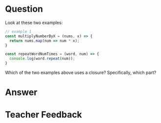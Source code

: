 # Question
Look at these two examples:

```js
// example 1
const multiplyNumberByX = (nums, x) => {
  return nums.map(num => num * x);
}
```

```js
const repeatWordNumTimes = (word, num) => {
  console.log(word.repeat(num));
}
```

Which of the two examples above uses a closure? Specifically, which part?

# Answer


# Teacher Feedback